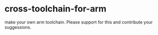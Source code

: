 # cross-toolchain-for-arm
make your own arm toolchain.
Please support for this and contribute your suggessions.
